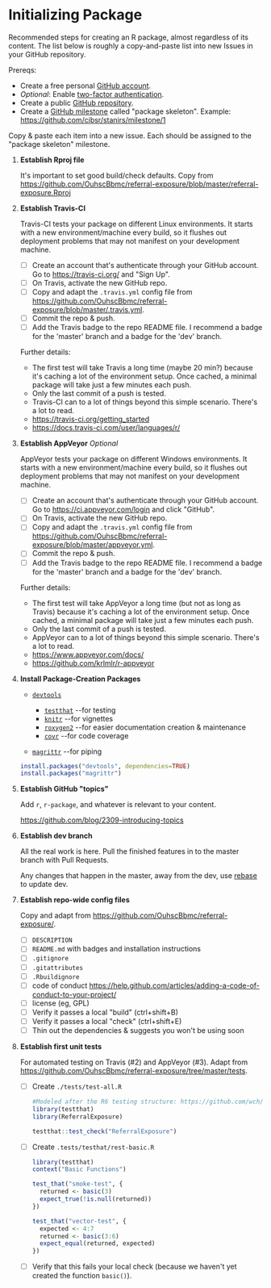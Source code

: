 Initializing Package
=============================================

Recommended steps for creating an R package, almost regardless of its content.  The list below is roughly a copy-and-paste list into new Issues in your GitHub repository.

Prereqs:
* Create a free personal [GitHub account](https://github.com/join).
* *Optional*: Enable [two-factor authentication](https://help.github.com/articles/about-two-factor-authentication/).
* Create a public [GitHub repository](https://help.github.com/articles/create-a-repo/).
* Create a [GitHub milestone](https://help.github.com/articles/creating-and-editing-milestones-for-issues-and-pull-requests/) called "package skeleton".  Example: https://github.com/cibsr/stanirs/milestone/1

Copy & paste each item into a new issue.  Each should be assigned to the "package skeleton" milestone.

1. **Establish Rproj file**

    It's important to set good build/check defaults. Copy from https://github.com/OuhscBbmc/referral-exposure/blob/master/referral-exposure.Rproj

1. **Establish Travis-CI**

    Travis-CI tests your package on different Linux environments.  It starts with a new environment/machine every build, so it flushes out deployment problems that may not manifest on your development machine.

    - [ ] Create an account that's authenticate through your GitHub account.  Go to https://travis-ci.org/ and "Sign Up".
    - [ ] On Travis, activate the new GitHub repo.
    - [ ] Copy and adapt the `.travis.yml` config file from https://github.com/OuhscBbmc/referral-exposure/blob/master/.travis.yml.
    - [ ] Commit the repo & push.
    - [ ] Add the Travis badge to the repo README file.  I recommend a badge for the 'master' branch and a badge for the 'dev' branch.

    Further details:
      * The first test will take Travis a long time (maybe 20 min?) because it's caching a lot of the environment setup.  Once cached, a minimal package will take just a few minutes each push.
      * Only the last commit of a push is tested.
      * Travis-CI can to a lot of things beyond this simple scenario.  There's a lot to read.
      * https://travis-ci.org/getting_started
      * https://docs.travis-ci.com/user/languages/r/

1. **Establish AppVeyor** *Optional*

    AppVeyor tests your package on different Windows environments.  It starts with a new environment/machine every build, so it flushes out deployment problems that may not manifest on your development machine.

    - [ ] Create an account that's authenticate through your GitHub account.  Go to https://ci.appveyor.com/login and click "GitHub".
    - [ ] On Travis, activate the new GitHub repo.
    - [ ] Copy and adapt the `.travis.yml` config file from https://github.com/OuhscBbmc/referral-exposure/blob/master/appveyor.yml.
    - [ ] Commit the repo & push.
    - [ ] Add the Travis badge to the repo README file.  I recommend a badge for the 'master' branch and a badge for the 'dev' branch.

    Further details:
    * The first test will take AppVeyor a long time (but not as long as Travis) because it's caching a lot of the environment setup.  Once cached, a minimal package will take just a few minutes each push.
    * Only the last commit of a push is tested.
    * AppVeyor can to a lot of things beyond this simple scenario.  There's a lot to read.
    * https://www.appveyor.com/docs/
    * https://github.com/krlmlr/r-appveyor

1.  **Install Package-Creation Packages**
    * [`devtools`](https://CRAN.R-project.org/package=devtools)
        * [`testthat`](https://CRAN.R-project.org/package=testthat) --for testing
        * [`knitr`](https://CRAN.R-project.org/package=knitr)  --for vignettes
        * [`roxygen2`](https://CRAN.R-project.org/package=roxygen2)  --for easier documentation creation & maintenance
        * [`covr`](https://CRAN.R-project.org/package=covr)  --for code coverage

    * [`magrittr`](https://CRAN.R-project.org/package=magrittr)  --for piping

    ```r
    install.packages("devtools", dependencies=TRUE)
    install.packages("magrittr")
    ```

1. **Establish GitHub "topics"**

    Add `r`, `r-package`, and whatever is relevant to your content.

    https://github.com/blog/2309-introducing-topics

1. **Establish dev branch**

    All the real work is here. Pull the finished features in to the master branch with Pull Requests.

    Any changes that happen in the master, away from the dev, use [rebase](https://help.github.com/articles/about-git-rebase/) to update dev.

1. **Establish repo-wide config files**

    Copy and adapt from https://github.com/OuhscBbmc/referral-exposure/.

    - [ ] `DESCRIPTION`
    - [ ] `README.md` with badges and installation instructions
    - [ ] `.gitignore`
    - [ ] `.gitattributes`
    - [ ] `.Rbuildignore`
    - [ ] code of conduct https://help.github.com/articles/adding-a-code-of-conduct-to-your-project/
    - [ ] license (eg, GPL)
    - [ ] Verify it passes a local "build" (ctrl+shift+B)
    - [ ] Verify it passes a local "check" (ctrl+shift+E)
    - [ ] Thin out the dependencies & suggests you won't be using soon

1. **Establish first unit tests**

    For automated testing on Travis (#2) and AppVeyor (#3).  Adapt from https://github.com/OuhscBbmc/referral-exposure/tree/master/tests.

    - [ ] Create `./tests/test-all.R`

        ```r
        #Modeled after the R6 testing structure: https://github.com/wch/R6/blob/master/tests/testthat.R
        library(testthat)
        library(ReferralExposure)

        testthat::test_check("ReferralExposure")
        ```        

    - [ ] Create `.tests/testhat/rest-basic.R`

        ```r
        library(testthat)
        context("Basic Functions")

        test_that("smoke-test", {
          returned <- basic(3)
          expect_true(!is.null(returned))
        })

        test_that("vector-test", {
          expected <- 4:7
          returned <- basic(3:6)
          expect_equal(returned, expected)
        })
        ```

    - [ ] Verify that this fails your local check (because we haven't yet created the function `basic()`).
